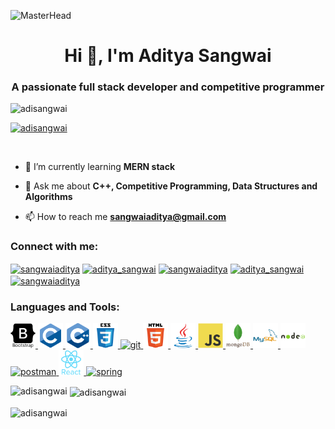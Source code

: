 ![MasterHead](https://media.licdn.com/dms/image/D5616AQH-_EL9mH1Bew/profile-displaybackgroundimage-shrink_350_1400/0/1676743499335?e=1694649600&v=beta&t=pe6YTSPKApN0YsxznlaHB1uhK_xWLLk6RytXZvBi9UM)
<h1 align="center">Hi 👋, I'm Aditya Sangwai</h1>
<h3 align="center">A passionate full stack developer and competitive programmer</h3>

<p align="left"> <img src="https://komarev.com/ghpvc/?username=adisangwai&label=Profile%20views&color=0e75b6&style=flat" alt="adisangwai" /> </p>

<p align="left"> <a href="https://github.com/ryo-ma/github-profile-trophy"><img src="https://github-profile-trophy.vercel.app/?username=adisangwai" alt="adisangwai" /></a> </p>

<p align="left"> <a href="https://twitter.com/" target="blank"><img src="https://img.shields.io/twitter/follow/?logo=twitter&style=for-the-badge" alt="" /></a> </p>

- 🌱 I’m currently learning **MERN stack**

- 💬 Ask me about **C++, Competitive Programming, Data Structures and Algorithms**

- 📫 How to reach me **sangwaiaditya@gmail.com**

<h3 align="left">Connect with me:</h3>
<p align="left">
<a href="https://linkedin.com/in/sangwaiaditya" target="blank"><img align="center" src="https://raw.githubusercontent.com/rahuldkjain/github-profile-readme-generator/master/src/images/icons/Social/linked-in-alt.svg" alt="sangwaiaditya" height="30" width="40" /></a>
<a href="https://www.codechef.com/users/aditya_sangwai" target="blank"><img align="center" src="https://cdn.jsdelivr.net/npm/simple-icons@3.1.0/icons/codechef.svg" alt="aditya_sangwai" height="30" width="40" /></a>
<a href="https://www.hackerrank.com/sangwaiaditya" target="blank"><img align="center" src="https://raw.githubusercontent.com/rahuldkjain/github-profile-readme-generator/master/src/images/icons/Social/hackerrank.svg" alt="sangwaiaditya" height="30" width="40" /></a>
<a href="https://codeforces.com/profile/aditya_sangwai" target="blank"><img align="center" src="https://raw.githubusercontent.com/rahuldkjain/github-profile-readme-generator/master/src/images/icons/Social/codeforces.svg" alt="aditya_sangwai" height="30" width="40" /></a>
<a href="https://www.leetcode.com/sangwaiaditya" target="blank"><img align="center" src="https://raw.githubusercontent.com/rahuldkjain/github-profile-readme-generator/master/src/images/icons/Social/leet-code.svg" alt="sangwaiaditya" height="30" width="40" /></a>
</p>

<h3 align="left">Languages and Tools:</h3>
<p align="left"> <a href="https://getbootstrap.com" target="_blank" rel="noreferrer"> <img src="https://raw.githubusercontent.com/devicons/devicon/master/icons/bootstrap/bootstrap-plain-wordmark.svg" alt="bootstrap" width="40" height="40"/> </a> <a href="https://www.cprogramming.com/" target="_blank" rel="noreferrer"> <img src="https://raw.githubusercontent.com/devicons/devicon/master/icons/c/c-original.svg" alt="c" width="40" height="40"/> </a> <a href="https://www.w3schools.com/cpp/" target="_blank" rel="noreferrer"> <img src="https://raw.githubusercontent.com/devicons/devicon/master/icons/cplusplus/cplusplus-original.svg" alt="cplusplus" width="40" height="40"/> </a> <a href="https://www.w3schools.com/css/" target="_blank" rel="noreferrer"> <img src="https://raw.githubusercontent.com/devicons/devicon/master/icons/css3/css3-original-wordmark.svg" alt="css3" width="40" height="40"/> </a> <a href="https://git-scm.com/" target="_blank" rel="noreferrer"> <img src="https://www.vectorlogo.zone/logos/git-scm/git-scm-icon.svg" alt="git" width="40" height="40"/> </a> <a href="https://www.w3.org/html/" target="_blank" rel="noreferrer"> <img src="https://raw.githubusercontent.com/devicons/devicon/master/icons/html5/html5-original-wordmark.svg" alt="html5" width="40" height="40"/> </a> <a href="https://www.java.com" target="_blank" rel="noreferrer"> <img src="https://raw.githubusercontent.com/devicons/devicon/master/icons/java/java-original.svg" alt="java" width="40" height="40"/> </a> <a href="https://developer.mozilla.org/en-US/docs/Web/JavaScript" target="_blank" rel="noreferrer"> <img src="https://raw.githubusercontent.com/devicons/devicon/master/icons/javascript/javascript-original.svg" alt="javascript" width="40" height="40"/> </a> <a href="https://www.mongodb.com/" target="_blank" rel="noreferrer"> <img src="https://raw.githubusercontent.com/devicons/devicon/master/icons/mongodb/mongodb-original-wordmark.svg" alt="mongodb" width="40" height="40"/> </a> <a href="https://www.mysql.com/" target="_blank" rel="noreferrer"> <img src="https://raw.githubusercontent.com/devicons/devicon/master/icons/mysql/mysql-original-wordmark.svg" alt="mysql" width="40" height="40"/> </a> <a href="https://nodejs.org" target="_blank" rel="noreferrer"> <img src="https://raw.githubusercontent.com/devicons/devicon/master/icons/nodejs/nodejs-original-wordmark.svg" alt="nodejs" width="40" height="40"/> </a> <a href="https://postman.com" target="_blank" rel="noreferrer"> <img src="https://www.vectorlogo.zone/logos/getpostman/getpostman-icon.svg" alt="postman" width="40" height="40"/> </a> <a href="https://reactjs.org/" target="_blank" rel="noreferrer"> <img src="https://raw.githubusercontent.com/devicons/devicon/master/icons/react/react-original-wordmark.svg" alt="react" width="40" height="40"/> </a> <a href="https://spring.io/" target="_blank" rel="noreferrer"> <img src="https://www.vectorlogo.zone/logos/springio/springio-icon.svg" alt="spring" width="40" height="40"/> </a> </p>

<p><img align="left" src="https://github-readme-stats.vercel.app/api/top-langs?username=adisangwai&show_icons=true&locale=en&layout=compact" alt="adisangwai" /></p>

<p>&nbsp;<img align="center" src="https://github-readme-stats.vercel.app/api?username=adisangwai&show_icons=true&locale=en" alt="adisangwai" /></p>

<p><img align="center" src="https://github-readme-streak-stats.herokuapp.com/?user=adisangwai&" alt="adisangwai" /></p>
